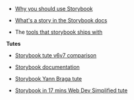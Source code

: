 - [Why you should use Storybook](https://storybook.js.org/docs/get-started/why-storybook)

- [What's a story in the Storybook docs](https://storybook.js.org/docs/get-started/whats-a-story)

- The [tools that storybook ships with](https://storybook.js.org/docs/get-started/browse-stories)

__Tutes__

-  [Storybook tute v6](https://www.youtube.com/watch?v=qSkHRVLcj6U)[v7 comparison](https://www.youtube.com/watch?v=CuGZgYo6-XY)

-  [Storybook documentation](https://storybook.js.org/docs/react/get-started/install/)

-  [Storybook Yann Braga tute](https://www.youtube.com/watch?v=x-x47qHq3nY)

-  [Storybook in 17 mins Web Dev Simplified tute](https://www.youtube.com/watch?v=FUKpWgRyPlU&t=3s)